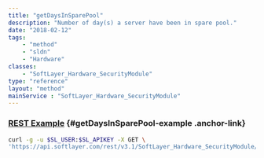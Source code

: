```yaml
---
title: "getDaysInSparePool"
description: "Number of day(s) a server have been in spare pool."
date: "2018-02-12"
tags:
    - "method"
    - "sldn"
    - "Hardware"
classes:
    - "SoftLayer_Hardware_SecurityModule"
type: "reference"
layout: "method"
mainService : "SoftLayer_Hardware_SecurityModule"
---
```


### [REST Example](#getDaysInSparePool-example) <a href="/article/rest/"><i class="fas fa-question"></i></a> {#getDaysInSparePool-example .anchor-link} 
```bash
curl -g -u $SL_USER:$SL_APIKEY -X GET \
'https://api.softlayer.com/rest/v3.1/SoftLayer_Hardware_SecurityModule/{SoftLayer_Hardware_SecurityModuleID}/getDaysInSparePool'
```
